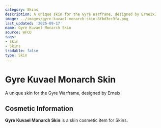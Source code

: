 ```yaml
---
category: Skins
description: A unique skin for the Gyre Warframe, designed by Erneix.
image: ../images/gyre-kuvael-monarch-skin-8fbd3ec9fa.png
last_updated: '2025-09-17'
name: Gyre Kuvael Monarch Skin
source: WFCD
tags:
- Skin
- Skins
tradable: false
type: Skin
---
```


# Gyre Kuvael Monarch Skin

A unique skin for the Gyre Warframe, designed by Erneix.

## Cosmetic Information

**Gyre Kuvael Monarch Skin** is a skin cosmetic item for Skins.

